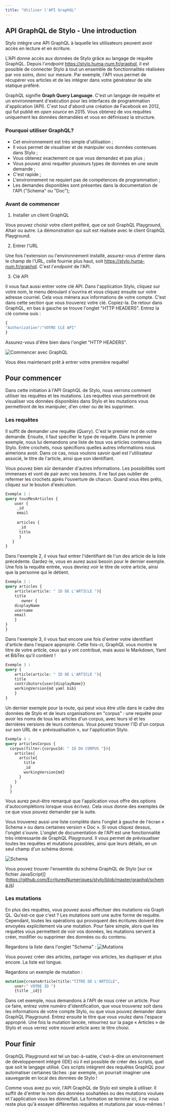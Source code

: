 ```yaml
---
title: "Utiliser l'API GraphQL"
---
```


## API GraphQL de Stylo - Une introduction

Stylo intègre une API GraphQL à laquelle les utilisateurs peuvent avoir accès en lecture et en écriture.

L'API donne accès aux données de Stylo grâce au langage de requête GraphQL.
Depuis l'*endpoint* https://stylo.huma-num.fr/graphql, il est possible de connecter Stylo à tout un ensemble de fonctionnalités réalisées par vos soins, donc sur mesure.
Par exemple, l'API vous permet de récupérer vos articles et de les intégrer dans votre générateur de site statique préféré.

GraphQL signifie **Graph Query Language**. C'est un langage de requête et un environnement d'exécution pour les interfaces de programmation d'application (API). C'est tout d'abord une création de Facebook en 2012, qui fut publié en *open source* en 2015. Vous obtenez de vos requêtes uniquement les données demandées et vous en définissez la structure.

### Pourquoi utiliser GraphQL?

- Cet environnement est très simple d'utilisation ; 
- Il vous permet de visualiser et de manipuler vos données contenues dans Stylo ; 
- Vous obtenez exactement ce que vous demandez et pas plus ;
- Vous pouvez ainsi requêter plusieurs types de données en une seule demande ;
- C'est rapide ;
- L'environnement ne requiert pas de compétences de programmation ;
- Les demandes disponibles sont présentes dans la documentation de l'API ("Schema" ou "Doc");

### Avant de commencer

1. Installer un client GraphQL

Vous pouvez choisir votre client préféré, que ce soit GraphQL Playground, Altair ou autre. La démonstration qui suit est réalisée avec le client GraphQL Playground.

2. Entrer l'URL

Une fois l'extension ou l'environnement installé, assurez-vous d'entrer dans le champ de l'URL, celle fournie plus haut, soit https://stylo.huma-num.fr/graphql. C'est l'*endpoint* de l'API.

3. Clé API

Il vous faut aussi entrer votre clé API. Dans l'application Stylo, cliquez sur votre nom, le menu déroulant s'ouvrira et vous cliquez ensuite sur votre adresse courriel. Cela vous mènera aux informations de votre compte. C'est dans cette section que vous trouverez votre clé. Copiez-la. De retour dans GraphQL, en bas à gauche se trouve l'onglet "HTTP HEADERS". Entrez la clé comme suis : 

```graphql
{
"Authorization":"VOTRE CLÉ API" 
}
```

Assurez-vous d'être bien dans l'onglet "HTTP HEADERS".

![Commencer avec GraphQL](https://upload.wikimedia.org/wikipedia/commons/2/22/Capture_d%E2%80%99%C3%A9cran_2024-01-23_181249.png)

Vous êtes maintenant prêt à entrer votre première requête!

## Pour commencer

Dans cette initiation à l'API GraphQL de Stylo, nous verrons comment utiliser les requêtes et les mutations. Les requêtes vous permettront de visualiser vos données disponibles dans Stylo et les mutations vous permettront de les manipuler, d'en créer ou de les supprimer.

### Les requêtes

Il suffit de demander une requête (*Query*). C'est le premier mot de votre demande. 
Ensuite, il faut spécifier le type de requête. Dans le premier exemple, nous lui demandons une liste de tous vos articles contenus dans Stylo. Entre crochets, nous spécifions quelles autres informations nous aimerions avoir. Dans ce cas, nous voulons savoir quel est l'utilisateur associé, le titre de l'article, ainsi que son identifiant. 

Vous pouvez bien sûr demander d'autres informations. Les possibilités sont immenses et vont de pair avec vos besoins. 
Il ne faut pas oublier de refermer les crochets après l'ouverture de chacun. Quand vous êtes prêts, cliquez sur le bouton d'exécution. 

```graphql
Exemple 1 :
query tousMesArticles {
    user {
     _id
     email
     
     articles {
      _id
      title
      }
   }
}
```

Dans l'exemple 2, il vous faut entrer l'identifiant de l'un des article de la liste précédente. Gardez-le, vous en aurez aussi besoin pour le dernier exemple. Une fois la requête entrée, vous devriez voir le titre de votre article, ainsi que la personne qui le détient.

```graphql 
Exemple 2 :
query articles {
    article(article: " ID DE L'ARTICLE "){
    title
       owner {
    displayName
    username
    email
    }
}
}
```

Dans l'exemple 3, il vous faut encore une fois d'entrer votre identifiant d'article dans l'espace approprié. Cette fois-ci, GraphQL vous montre le titre de votre article, ceux qui y ont contribué, mais aussi le Markdown, Yaml et BibTex qu'il contient ! 

```graphql
Exemple 3 :
query {
    article(article: " ID DE L'ARTICLE "){
    title
    contributors{user{displayName}}
    workingVersion{md yaml bib}
    }
}
```

Un dernier exemple pour la route, qui peut vous être utile dans le cadre des données de Stylo et de leurs organisations en "corpus" : une requête pour avoir les noms de tous les articles d'un corpus, avec leurs id et les dernières versions de leurs contenus. Vous pouvez trouver l'ID d'un corpus sur son URL de « prévisualisation », sur l'application Stylo.

```graphql
Exemple 4 :
query articlesCorpus {
  corpus(filter:{corpusId: " ID DU CORPUS "}){
    articles{
      article{
        title
        _id
        workingVersion{md}
      }
    }
  }
  }
```

Vous aurez peut-être remarqué que l'application vous offre des options d'autocomplétions lorsque vous écrivez. Cela vous donne des exemples de ce que vous pouvez demander par la suite. 

Vous trouverez aussi une liste complète dans l'onglet à gauche de l'écran « Schema » ou dans certaines version « Doc ». Si vous cliquez dessus, l'onglet s'ouvre. 
L'onglet de documentation de l'API est une fonctionnalité très intéressante de GraphQL Playground. Il vous permet de prévisualiser toutes les requêtes et mutations possibles, ainsi que leurs détails, en un seul champ d'un schéma donné.

![Schema](https://upload.wikimedia.org/wikipedia/commons/c/c6/Capture_d%E2%80%99%C3%A9cran_2024-01-23_184801.png)

Vous pouvez trouver l'ensemble du schéma GraphQL de Stylo [sur ce fichier JavaScript]](https://github.com/EcrituresNumeriques/stylo/blob/master/graphql/schema.js)

### Les mutations

En plus des requêtes, vous pouvez aussi effectuer des mutations via Graph QL. 
Qu'est-ce que c'est ? Les mutations sont une autre forme de requête. Cependant, toutes les opérations qui provoquent des écritures doivent être envoyées explicitement via une mutation. Pour faire simple, alors que les requêtes vous permettent de voir vos données, les mutations servent à créer, modifier ou supprimer des données ou du contenu. 

Regardons la liste dans l'onglet "Schema" : ![Mutations](https://upload.wikimedia.org/wikipedia/commons/4/48/Capture_d%E2%80%99%C3%A9cran_2024-01-23_191722.png)

Vous pouvez créer des articles, partager vos articles, les dupliquer et plus encore. La liste est longue.

Regardons un exemple de mutation : 

```graphql
mutation{createArticle(title:"TITRE DE L'ARTICLE",
    user:" VOTRE ID ")
    {title _id}}
```

Dans cet exemple, nous demandons à l'API de nous créer un article. Pour ce faire, entrez votre numéro d'identification, que vous trouverez soit dans les informations de votre compte Stylo, ou que vous pouvez demander dans GraphQL Playground. Entrez ensuite le titre que vous voulez dans l'espace approprié. Une fois la mutation lancée, retournez sur la page « Articles » de Stylo et vous verrez votre nouvel article avec le titre choisi. 

## Pour finir

GraphQL Playground est tel un bac-à-sable, c'est-à-dire un environnement de développement intégré (IDE) où il est possible de créer des scripts, quel que soit le langage utilisé. Ces scripts intègrent des requêtes GraphQL pour automatiser certaines tâches : par exemple, on pourrait imaginer une sauvegarde en local des données de Stylo !

Comme vous avez pu voir, l'API GraphQL de Stylo est simple à utiliser. Il suffit de d'entrer le nom des données souhaitées ou des mutations voulues et l'application vous les donne/fait. La formation se termine ici, il ne vous reste plus qu'à essayer différentes requêtes et mutations par vous-mêmes !
